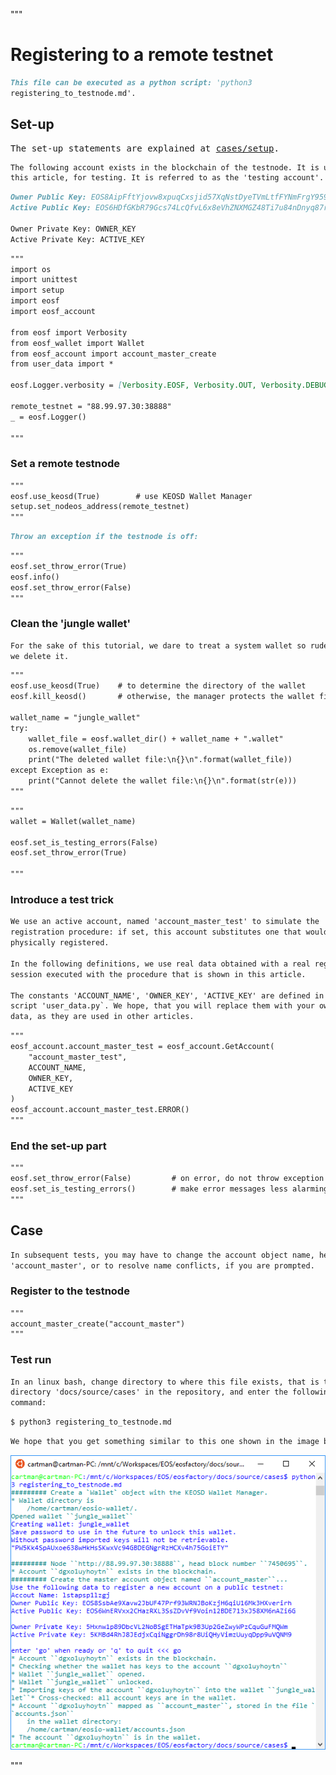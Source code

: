 """
# Registering to a remote testnet

```md
This file can be executed as a python script: 'python3 
registering_to_testnode.md'.
```

## Set-up

<pre>
The set-up statements are explained at <a href="setup.html">cases/setup</a>.
</pre>

```md
The following account exists in the blockchain of the testnode. It is used, in
this article, for testing. It is referred to as the 'testing account'.
```

```md
Owner Public Key: EOS8AipFftYjovw8xpuqCxsjid57XqNstDyeTVmLtfFYNmFrgY959
Active Public Key: EOS6HDfGKbR79Gcs74LcQfvL6x8eVhZNXMGZ48Ti7u84nDnyq87rv

Owner Private Key: OWNER_KEY
Active Private Key: ACTIVE_KEY 
```

```md
"""
import os
import unittest
import setup
import eosf
import eosf_account

from eosf import Verbosity
from eosf_wallet import Wallet
from eosf_account import account_master_create
from user_data import *

eosf.Logger.verbosity = [Verbosity.EOSF, Verbosity.OUT, Verbosity.DEBUG]

remote_testnet = "88.99.97.30:38888"
_ = eosf.Logger()

"""
```

### Set a remote testnode

```md
"""
eosf.use_keosd(True)        # use KEOSD Wallet Manager
setup.set_nodeos_address(remote_testnet)
"""
```

```md
Throw an exception if the testnode is off:
```

```md
"""
eosf.set_throw_error(True)
eosf.info()
eosf.set_throw_error(False)
"""
```

### Clean the 'jungle wallet'

```md
For the sake of this tutorial, we dare to treat a system wallet so rudely:
we delete it.
```

```md
"""
eosf.use_keosd(True)    # to determine the directory of the wallet
eosf.kill_keosd()       # otherwise, the manager protects the wallet file

wallet_name = "jungle_wallet"
try:
    wallet_file = eosf.wallet_dir() + wallet_name + ".wallet"
    os.remove(wallet_file)
    print("The deleted wallet file:\n{}\n".format(wallet_file))
except Exception as e:
    print("Cannot delete the wallet file:\n{}\n".format(str(e)))
"""
```

```md
"""
wallet = Wallet(wallet_name)

eosf.set_is_testing_errors(False)
eosf.set_throw_error(True)

"""
```

### Introduce a test trick

```md
We use an active account, named 'account_master_test' to simulate the 
registration procedure: if set, this account substitutes one that would be
physically registered.

In the following definitions, we use real data obtained with a real registration
session executed with the procedure that is shown in this article.

The constants 'ACCOUNT_NAME', 'OWNER_KEY', 'ACTIVE_KEY' are defined in the 
script 'user_data.py`. We hope, that you will replace them with your own 
data, as they are used in other articles.
```

```md
"""
eosf_account.account_master_test = eosf_account.GetAccount(
    "account_master_test",
    ACCOUNT_NAME, 
    OWNER_KEY,
    ACTIVE_KEY
)
eosf_account.account_master_test.ERROR()
"""
```

### End the set-up part

```md
"""
eosf.set_throw_error(False)         # on error, do not throw exception
eosf.set_is_testing_errors()        # make error messages less alarming
"""
```

## Case

```md
In subsequent tests, you may have to change the account object name, here 
'account_master', or to resolve name conflicts, if you are prompted.
```

### Register to the testnode

```md
"""
account_master_create("account_master")
"""
```

### Test run

```md
In an linux bash, change directory to where this file exists, that is the 
directory 'docs/source/cases' in the repository, and enter the following 
command:
```
```md
$ python3 registering_to_testnode.md
```
```md
We hope that you get something similar to this one shown in the image below.
```
<img src="registering.png" 
    onerror="this.src='../../../source/cases/registering.png'"   
    alt="registering" width="640px"/>
    
"""